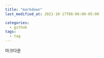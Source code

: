 ```yaml
---
title: "markdown"
last_modified_at: 2021-10-17T08:06:00-05:00

categories:
  - github
tags:
  - tag
---
```


마크다운
